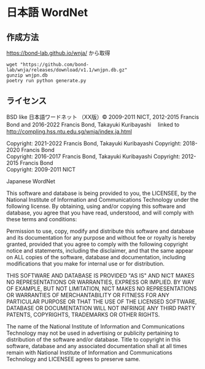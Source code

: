 # 日本語 WordNet
## 作成方法
https://bond-lab.github.io/wnja/ から取得
```
wget "https://github.com/bond-lab/wnja/releases/download/v1.1/wnjpn.db.gz"
gunzip wnjpn.db
poetry run python generate.py
```

## ライセンス
BSD like
日本語ワードネット （XX版）© 2009-2011 NICT, 2012-2015 Francis Bond and 2016-2022 Francis Bond, Takayuki Kuribayashi　
linked to http://compling.hss.ntu.edu.sg/wnja/index.ja.html

Copyright: 2021-2022 Francis Bond, Takayuki Kuribayashi
Copyright: 2018-2020 Francis Bond	   
Copyright: 2016-2017 Francis Bond, Takayuki Kuribayashi
Copyright: 2012-2015 Francis Bond	   
Copyright: 2009-2011 NICT



Japanese WordNet

This software and database is being provided to you, the LICENSEE, by
the National Institute of Information and Communications Technology
under the following license.  By obtaining, using and/or copying this
software and database, you agree that you have read, understood, and
will comply with these terms and conditions:
  
  Permission to use, copy, modify and distribute this software and
  database and its documentation for any purpose and without fee or
  royalty is hereby granted, provided that you agree to comply with
  the following copyright notice and statements, including the
  disclaimer, and that the same appear on ALL copies of the software,
  database and documentation, including modifications that you make
  for internal use or for distribution.
  
 
THIS SOFTWARE AND DATABASE IS PROVIDED "AS IS" AND NICT MAKES NO
REPRESENTATIONS OR WARRANTIES, EXPRESS OR IMPLIED.  BY WAY OF EXAMPLE,
BUT NOT LIMITATION, NICT MAKES NO REPRESENTATIONS OR WARRANTIES OF
MERCHANTABILITY OR FITNESS FOR ANY PARTICULAR PURPOSE OR THAT THE USE
OF THE LICENSED SOFTWARE, DATABASE OR DOCUMENTATION WILL NOT INFRINGE
ANY THIRD PARTY PATENTS, COPYRIGHTS, TRADEMARKS OR OTHER RIGHTS.
  
The name of the National Institute of Information and Communications
Technology may not be used in advertising or publicity pertaining to
distribution of the software and/or database.  Title to copyright in
this software, database and any associated documentation shall at all
times remain with National Institute of Information and Communications
Technology and LICENSEE agrees to preserve same.
